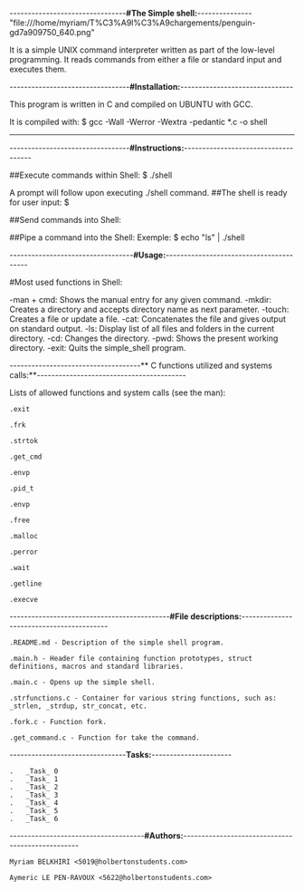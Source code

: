 --------------------------------**#The Simple shell:**---------------			
"file:///home/myriam/T%C3%A9l%C3%A9chargements/penguin-gd7a909750_640.png"



It is a simple UNIX command interpreter written as part of the low-level programming.
It reads commands from either a file or standard input and executes them.


---------------------------------**#Installation:**-------------------------------


This program is written in C and compiled on UBUNTU with GCC.

It is compiled with: 
$ gcc -Wall -Werror -Wextra -pedantic *.c -o shell <span class= "bg-warning">

***
---------------------------------**#Instructions:**------------------------------------


##Execute commands within Shell:
$ ./shell

A prompt will follow upon executing ./shell command.
##The shell is ready for user input:
$


##Send commands into Shell:

##Pipe a command into the Shell:
Exemple:
$ echo "ls" | ./shell



----------------------------------**#Usage:**----------------------------------------



#Most used functions in Shell:

-man + cmd: Shows the manual entry for any given command.
-mkdir: Creates a directory and accepts directory name as next parameter.
-touch: Creates a file or update a file.
-cat: Concatenates the file and gives output on standard output. 
-ls: Display list of all files and folders in the current directory.
-cd: Changes the directory.
-pwd: Shows the present working directory.
-exit: Quits the simple_shell program.



------------------------------------** C functions utilized and systems calls:**-----------------------------------------


Lists of allowed functions and system calls (see the man):

	.exit

	.frk

	.strtok

	.get_cmd

	.envp

	.pid_t

	.envp

	.free

	.malloc

	.perror

	.wait

	.getline
	
	.execve



--------------------------------------------**#File descriptions:**-----------------------------------------


	.README.md - Description of the simple shell program. 

	.main.h - Header file containing function prototypes, struct definitions, macros and standard libraries.

	.main.c - Opens up the simple shell.

	.strfunctions.c - Container for various string functions, such as: _strlen, _strdup, str_concat, etc.

	.fork.c - Function fork.

	.get_command.c - Function for take the command.


--------------------------------**Tasks:**----------------------



	.	_Task_ 0
	.	_Task_ 1
	.	_Task_ 2 
	.	_Task_ 3
	.	_Task_ 4
	.	_Task_ 5
	.	_Task_ 6



-------------------------------------**#Authors:**-------------------------------------------------



	Myriam BELKHIRI <5019@holbertonstudents.com>

	Aymeric LE PEN-RAVOUX <5622@holbertonstudents.com>



